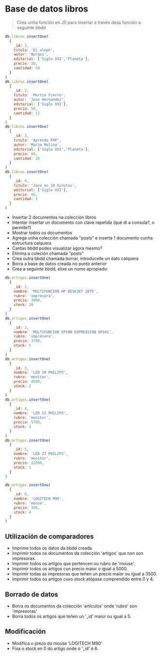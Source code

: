 # Base de datos libros

> Crea unha función en JS para insertar a través desa función a seguinte bbdd

```js
db.libros.insertOne(
  {
    _id: 1,  
    titulo: 'El aleph',
    autor: 'Borges',
    editorial: ['Siglo XXI','Planeta'],
    precio: 20,
    cantidad: 50 
  }
)
db.libros.insertOne(
  {
    _id: 2,  
    titulo: 'Martin Fierro',
    autor: 'Jose Hernandez',
    editorial: ['Siglo XXI'],
    precio: 50,
    cantidad: 12
  }
)
db.libros.insertOne(
  {
    _id: 3,  
    titulo: 'Aprenda PHP',
    autor: 'Mario Molina',
    editorial: ['Siglo XXI','Planeta'],
    precio: 50,
    cantidad: 20
  }
)
db.libros.insertOne(
  {
    _id: 4,  
    titulo: 'Java en 10 minutos',
    editorial: ['Siglo XXI'],
    precio: 45,
    cantidad: 1 
  }
)
```


- Insertar 2 documentos na colección libros
- Intentar insertar un documento con clave repetida (qué di a consola?, o permite?)
- Mostrar todos os documentos
- Agrega unha colección chamada "posts" e inserta 1 documento cunha estructura calquera
- Cantas bbdd podes visualizar agora mesmo?
- Elimina a coleción chamada "posts"
- Crea outra bbdd chamada borrar, introdúcelle un dato calquera
- Borra a base de datos creada no punto anterior
- Crea a seguinte bbdd, elixe un nome apropiado:

```js
db.artigos.insertOne(
  {
    _id: 1,  
    nombre: 'MULTIFUNCION HP DESKJET 2675',
    rubro: 'impresora',
    precio: 3000,
    stock: 20 
  }
)
db.artigos.insertOne(
  {
    _id: 2,  
    nombre: 'MULTIFUNCION EPSON EXPRESSION XP241',
    rubro: 'impresora',
    precio: 3700,
    stock: 5 
  }
)
db.artigos.insertOne(
  {
    _id: 3,  
    nombre: 'LED 19 PHILIPS',
    rubro: 'monitor',
    precio: 4500,
    stock: 2
  }
)
db.artigos.insertOne(
  {
    _id: 4,  
    nombre: 'LED 22 PHILIPS',
    rubro: 'monitor',
    precio: 5700,
    stock: 4
  }
)
db.artigos.insertOne(
  {
    _id: 5,  
    nombre: 'LED 27 PHILIPS',
    rubro: 'monitor',
    precio: 12000,
    stock: 1
  }
)

db.artigos.insertOne(
  {
    _id: 6,  
    nombre: 'LOGITECH M90',
    rubro: 'mouse',
    precio: 300,
    stock: 4
  }
)


```
## Utilización de comparadores
- Imprime todos os datos da bbdd creada
- Imprimir todos os documentos da colección 'artigos' que non son impresoras.
- Imprimir todos os artigos que pertencen ou rubro de 'mouse'.
- Imprimir todos os artigos cun precio maior o igual a 5000.
- Imprimir todas as impresoras que teñen un precio maior ou igual a 3500.
- Imprimir todos os artigos cuxo stock atópase comprendido entre 0 y 4.

## Borrado de datos
- Borra os documentos da colección 'artículos' onde 'rubro' son 'impresoras'
- Borra todos os artigos que teñen un '_id' maior ou igual a 5.

## Modificación 
- Modifica o prezo do mouse 'LOGITECH M90'
- Fixa o stock en 0 do artigo onde o '_id' é 6.
